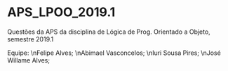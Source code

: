 # APS_LPOO_2019.1
Questões da APS da disciplina de Lógica de Prog. Orientado a Objeto, semestre 2019.1

Equipe:
\nFelipe Alves;
\nAbimael Vasconcelos;
\nIuri Sousa Pires;
\nJosé Willame Alves;
